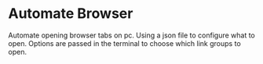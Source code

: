 # Automate Browser
Automate opening browser tabs on pc. Using a json file to configure what to open. Options are passed in the terminal to choose which link groups to open.
